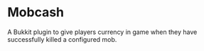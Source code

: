 Mobcash
=======

A Bukkit plugin to give players currency in game when they have successfully killed a configured mob.
